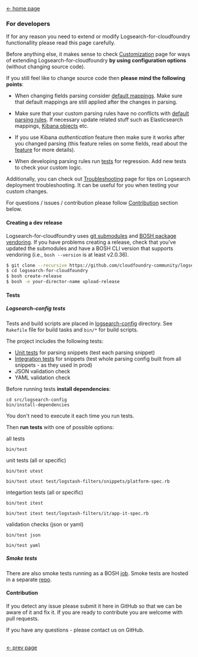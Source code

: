 [<- home page](../README.md)
### For developers

If for any reason you need to extend or modify Logsearch-for-cloudfoundry functionallity please read this page carefully.

Before anything else, it makes sense to check [Customization](customization.md) page for ways of extending Logsearch-for-cloudfoundry **by using configuration options** (without changing source code).

If you still feel like to change source code then **please mind the following points**:

* When changing fields parsing consider [default mappings](features.md#elasticsearch-mappings). Make sure that default mappings are still applied after the changes in parsing.

* Make sure that your custom parsing rules have no conflicts with [default parsing rules](logs-parsing.md#parsing-rules). If necessary update related stuff such as Elasticsearch mappings, [Kibana objects](features.md#kibana-saved-objects) etc.

* If you use Kibana _authentication_ feature then make sure it works after you changed parsing (this feature relies on some fields, read about the [feature](features.md#kibana-authentication-plugin) for more details).

* When developing parsing rules run [tests](#tests) for regression. Add new tests to check your custom logic.

Additionally, you can check out [Troubleshooting](troubleshooting.md) page for tips on Logsearch deployment troubleshooting. It can be useful for you when testing your custom changes.

For questions / issues / contribution please follow [Contribution](#contribution) section below.

#### Creating a dev release

Logsearch-for-cloudfoundry uses [git submodules](https://git-scm.com/book/en/v2/Git-Tools-Submodules) and [BOSH package vendoring](https://bosh.io/docs/package-vendoring.html). If you have problems creating a release, check that you've updated the submodules and have a BOSH CLI version that supports vendoring (i.e., `bosh --version` is at least v2.0.36).

```bash
$ git clone --recursive https://github.com/cloudfoundry-community/logsearch-for-cloudfoundry
$ cd logsearch-for-cloudfoundry
$ bosh create-release
$ bosh -e your-director-name upload-release
```

#### Tests

##### Logsearch-config tests

Tests and build scripts are placed in [logsearch-config](../src/logsearch-config) directory. See `Rakefile` file for build tasks and `bin/*` for build scripts.

The project includes the following tests:

* [Unit tests](../src/logsearch-config/test/logstash-filters/snippets) for parsing snippets (test each parsing snippet)
* [Integration tests](./src/logsearch-config/test/logstash-filters/it) for snippets (test whole parsing config built from all snippets - as they used in prod)
* JSON validation check
* YAML validation check

Before running tests **install dependencies**:
```
cd src/logsearch-config
bin/install-dependencies
```
You don't need to execute it each time you run tests.

Then **run tests** with one of possible options:

all tests
```
bin/test
```
unit tests (all or specific)
```
bin/test utest
```
```
bin/test utest test/logstash-filters/snippets/platform-spec.rb
```
integartion tests (all or specific)
```
bin/test itest
```
```
bin/test itest test/logstash-filters/it/app-it-spec.rb
```
validation checks (json or yaml)
```
bin/test json
```
```
bin/test yaml
```
##### Smoke tests

There are also smoke tests running as a BOSH [job](../jobs/smoke-tests/spec). Smoke tests are hosted in a separate [repo](https://github.com/cloudfoundry-community/logsearch-smoke-tests/).

#### Contribution

If you detect any issue please submit it here in GitHub so that we can be aware of it and fix it.
If you are ready to contribute you are welcome with pull requests.

If you have any questions - please contact us on GitHub.

</br>[<- prev page](links.md)
